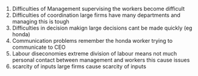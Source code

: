 1. Difficulties of Management
	   supervising the workers become difficult
2. Difficulties of coordination
	   large firms have many departments and managing this is tough
3. Difficulties in decision makign
	   large decisions cant be made quickly (eg honda)
4. Communication problems
	   remember the honda worker trying to communicate to CEO
5. Labour diseconomies
	   extreme division of labour means not much personal contact between management and workers
	   this cause issues
6. scarcity of inputs
	   large firms cause scarcity of inputs